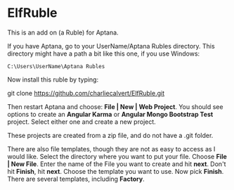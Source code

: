 ElfRuble
========

This is an add on (a Ruble) for Aptana.

If you have Aptana, go to your UserName/Aptana Rubles directory. This
directory might have a path a bit like this one, if you use Windows:

	C:\Users\UserName\Aptana Rubles

Now install this ruble by typing:

git clone https://github.com/charliecalvert/ElfRuble.git

Then restart Aptana and choose: **File | New | Web Project**. You
should see options to create an **Angular Karma** or **Angular Mongo
Bootstrap Test** project. Select either one and create a new project.

These projects are created from a zip file, and do not have a .git
folder.

There are also file templates, though they are not as easy to access
as I would like. Select the directory where you want to put your file.
Choose **File | New File**. Enter the name of the File you want to
create and hit **next**. Don't hit **Finish**, hit **next**. Choose
the template you want to use. Now pick **Finish**. There are several
templates, including **Factory**.